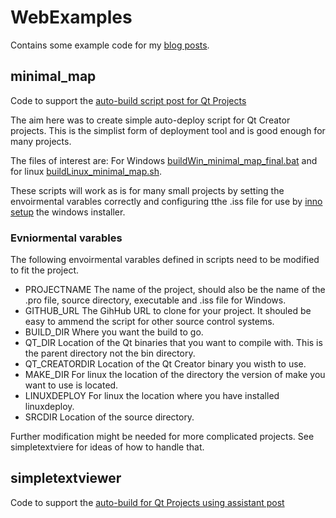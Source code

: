 # WebExamples

Contains some example code for my [blog posts](http://piersshepperson.co.uk/programming/). 

## minimal_map

Code to support the [auto-build script post for Qt Projects](http://piersshepperson.co.uk/programming/2017/06/18/autobuild-script-qt-projects/)

The aim here was to create simple  auto-deploy script for Qt Creator projects. This is the simplist form of deployment tool and is good enough for many projects. 

The files of interest are: For Windows [buildWin_minimal_map_final.bat](https://github.com/Sriep/WebExamples/blob/master/minimal_map/deploy/buildWin_minimal_map_final.bat) and for linux [buildLinux_minimal_map.sh](https://github.com/Sriep/WebExamples/blob/master/minimal_map/deploy/buildLinux_minimal_map.sh). 

These scripts will work as is for many small projects by setting the envoirmental varables correctly and configuring tthe .iss file for use by [inno setup](http://www.jrsoftware.org/isinfo.php) the windows installer.

### Evniormental varables

The following envoirmental varables defined in scripts need to be modified to fit the project.

* PROJECTNAME The name of the project, should also be the name of the .pro file, source directory, executable and .iss file for Windows.
* GITHUB_URL The GihHub URL to clone for your project. It shouled be easy to ammend the script for other source control systems.
* BUILD_DIR Where you want the build to go.
* QT_DIR Location of the Qt binaries that you want to compile with. This is the parent directory not the bin directory.
* QT_CREATORDIR Location of the Qt Creator binary you wisth to use.
* MAKE_DIR For linux the location of the directory the version of make you want to use is located.
* LINUXDEPLOY For linux the location where you have installed linuxdeploy.
* SRCDIR Location of the source directory.

Further modification might be needed for more complicated projects. See simpletextviere for ideas of how to handle that.

## simpletextviewer

Code to support the [auto-build for Qt Projects using assistant post](http://piersshepperson.co.uk/programming/2017/06/18/autobuild-qt-project-assitant/)
